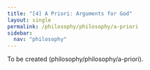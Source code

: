 ```yaml
---
title: "[4] A Priori: Arguments for God"
layout: single
permalink: /philosophy/philosophy/a-priori
sidebar:
  nav: "philosophy"
---
```


To be created (philosophy/philosophy/a-priori).
